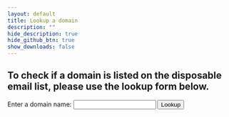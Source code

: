 ```yaml
---
layout: default
title: Lookup a domain
description: ""
hide_description: true
hide_github_btn: true
show_downloads: false
---
```


## To check if a domain is listed on the disposable email list, please use the lookup form below.
<form id="lookup-form">
  <label for="entry">Enter a domain name:</label>
  <input type="text" id="domain" name="domain" required>
  <button type="submit">Lookup</button>
</form>

<div id="result" class="alert"></div>

<script src="{{ '/assets/js/lookup.js' | relative_url }}"></script>

